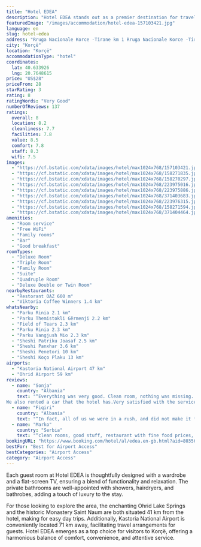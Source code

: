 ```yaml
---
title: "Hotel EDEA"
description: "Hotel EDEA stands out as a premier destination for travelers seeking comfort and convenience in Korçë."
featuredImage: "/images/accommodation/hotel-edea-157103421.jpg"
language: en
slug: hotel-edea
address: "Rruga Nacionale Korce -Tirane km 1 Rruga Nacionale Korce -Tirane km 1, 7001 Korçë, Albania"
city: "Korçë"
location: "Korçë"
accommodationType: "hotel"
coordinates:
  lat: 40.633926
  lng: 20.7648615
price: "US$28"
priceFrom: 28
starRating: 3
rating: 8
ratingWords: "Very Good"
numberOfReviews: 137
ratings:
  overall: 8
  location: 8.2
  cleanliness: 7.7
  facilities: 7.8
  value: 8.5
  comfort: 7.8
  staff: 8.3
  wifi: 7.5
images:
  - "https://cf.bstatic.com/xdata/images/hotel/max1024x768/157103421.jpg?k=a2c66154909bdea6590ad88090e3f3c2fefe1ba7271c5261f1413d0a1fb7f0ff&o=&hp=1"
  - "https://cf.bstatic.com/xdata/images/hotel/max1024x768/158271835.jpg?k=0e1b19ceac3043dfab4434665f4cf5f039b2311c94fd0977ffce7893611dda4a&o=&hp=1"
  - "https://cf.bstatic.com/xdata/images/hotel/max1024x768/158270297.jpg?k=6610ce58d34240c7f458f70afe389e2f64d082f55f3f9b5ff29f40fc27c9b0bb&o=&hp=1"
  - "https://cf.bstatic.com/xdata/images/hotel/max1024x768/223975016.jpg?k=5c9fa58a127e33dcd3eb97efc045a00732ef760bd6552c726bc2eea07570ba53&o=&hp=1"
  - "https://cf.bstatic.com/xdata/images/hotel/max1024x768/223975886.jpg?k=3d373141d64cebcfd35acd464170b577e007ea156c9136e3af4e8c44402ecdd0&o=&hp=1"
  - "https://cf.bstatic.com/xdata/images/hotel/max1024x768/371403683.jpg?k=f17c5e3216439361cb9ad172519915e87d1213a56f1e49c4dd4667531f386a6e&o=&hp=1"
  - "https://cf.bstatic.com/xdata/images/hotel/max1024x768/223976315.jpg?k=7c70f888bf211878fa74082467c330f2de83c596c9997c47dc6ef2c3b6b37ce2&o=&hp=1"
  - "https://cf.bstatic.com/xdata/images/hotel/max1024x768/158271594.jpg?k=4e89011674500080dc376f651486252fa66c1433e99eea422fe88092604113f4&o=&hp=1"
  - "https://cf.bstatic.com/xdata/images/hotel/max1024x768/371404464.jpg?k=3cf4c6385e2e73aa8548e55a14a2909ad8c5ea5a9606fc9fc16f2acc44c117f0&o=&hp=1"
amenities:
  - "Room service"
  - "Free WiFi"
  - "Family rooms"
  - "Bar"
  - "Good breakfast"
roomTypes:
  - "Deluxe Room"
  - "Triple Room"
  - "Family Room"
  - "Suite"
  - "Quadruple Room"
  - "Deluxe Double or Twin Room"
nearbyRestaurants:
  - "Restorant OAZ 600 m"
  - "Viktoria Coffee Winners 1.4 km"
whatsNearby:
  - "Parku Rinia 2.1 km"
  - "Parku Themistokli Gërmenji 2.2 km"
  - "Field of Tears 2.3 km"
  - "Parku Rinia 2.3 km"
  - "Parku Vangjush Mio 2.3 km"
  - "Sheshi Patriku Joasaf 2.5 km"
  - "Sheshi Panxhar 3.6 km"
  - "Sheshi Penetori 10 km"
  - "Sheshi Koço Plaku 13 km"
airports:
  - "Kastoria National Airport 47 km"
  - "Ohrid Airport 59 km"
reviews:
  - name: "Sonja"
    country: "Albania"
    text: "“Everything was very good. Clean room, nothing was missing. Delicious food and low prices.
We also rented a car that the hotel has.Very satisfied with the service provided.”"
  - name: "Fiqiri"
    country: "Albania"
    text: "“In fact, all of us we were in a rush, and did not make it for breakfast. We had coffee and refreshments instead. The location was perfect and pretty appropriate for our purpose of travel to Korca.”"
  - name: "Marko"
    country: "Serbia"
    text: "“clean rooms, good stuff, restaurant with fine food prices, first of all good price of accomodation, good suggestions where to go in and around city, parking.”"
bookingURL: "https://www.booking.com/hotel/al/edea.en-gb.html?aid=8035640"
bestFor: "Best for Airport Access"
bestCategories: "Airport Access"
category: "Airport Access"
---
```


Each guest room at Hotel EDEA is thoughtfully designed with a wardrobe and a flat-screen TV, ensuring a blend of functionality and relaxation. The private bathrooms are well-appointed with showers, hairdryers, and bathrobes, adding a touch of luxury to the stay.

For those looking to explore the area, the enchanting Ohrid Lake Springs and the historic Monastery Saint Naum are both situated 41 km from the hotel, making for easy day trips. Additionally, Kastoria National Airport is conveniently located 71 km away, facilitating travel arrangements for guests. Hotel EDEA emerges as a top choice for visitors to Korçë, offering a harmonious balance of comfort, convenience, and attentive service.